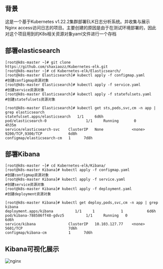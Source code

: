 ## 背景
这是一个基于Kubernetes v1.22.2集群部署ELK日志分析系统。并收集与展示Nginx access访问日志的项目。主要创建的原因是由于在测试环境部署的，因此对这个项目用到的K8s相关资源对象yaml文件进行一个存档

## 部署elasticsearch
```
[root@k8s-master ~]# git clone https://github.com/shaxiaozz/Kubernetes-elk.git
[root@k8s-master ~]# cd Kubernetes-elk/Elasticsearch/
[root@k8s-master Elasticsearch]# kubectl apply -f configmap.yaml        #创建configmap资源对象
[root@k8s-master Elasticsearch]# kubectl apply -f service.yaml          #创建service资源对象
[root@k8s-master Elasticsearch]# kubectl apply -f statefulsets.yaml     #创建statefulsets资源对象

[root@k8s-master Elasticsearch]# kubectl get sts,pods,svc,cm -n app | grep elasticsearch
statefulset.apps/elasticsearch   1/1     6d6h
pod/elasticsearch-0                  1/1     Running       0                 4h35m
service/elasticsearch-svc    ClusterIP   None             <none>        9200/TCP,9300/TCP            6d8h
configmap/elasticsearch-cm   1      7d8h
```

## 部署Kibana
```
[root@k8s-master ~]# cd Kubernetes-elk/Kibana/
[root@k8s-master Kibana]# kubectl apply -f configmap.yaml               #创建configmap资源对象
[root@k8s-master Kibana]# kubectl apply -f service.yaml                 #创建service资源对象
[root@k8s-master Kibana]# kubectl apply -f deployment.yaml              #创建deployment资源对象

[root@k8s-master Kibana]# kubectl get deploy,pods,svc,cm -n app | grep kibana
deployment.apps/kibana          1/1     1            1           6d6h
pod/kibana-788586ff48-gdvz5          1/1     Running   0                 6d6h
service/kibana               ClusterIP   10.103.127.77    <none>        5601/TCP                     7d6h
configmap/kibana-cm          1      7d6h
```
## Kibana可视化展示
![nginx](https://user-images.githubusercontent.com/43721571/145190939-f4b758df-2706-4b16-9beb-25d49fce4205.png)


